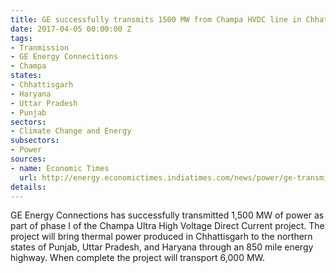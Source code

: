 ```yaml
---
title: GE successfully transmits 1500 MW from Champa HVDC line in Chhattisgarh
date: 2017-04-05 00:00:00 Z
tags:
- Tranmission
- GE Energy Connecitions
- Champa
states:
- Chhattisgarh
- Haryana
- Uttar Pradesh
- Punjab
sectors:
- Climate Change and Energy
subsectors:
- Power
sources:
- name: Economic Times
  url: http://energy.economictimes.indiatimes.com/news/power/ge-transmits-1500-mw-power-on-champa-kurrukshetra-power-line/57899567
details: 
---
```


GE Energy Connections has successfully transmitted 1,500 MW of power as part of phase I of the Champa Ultra High Voltage Direct Current project. The project will bring thermal power produced in Chhattisgarh to the northern states of Punjab, Uttar Pradesh, and Haryana through an 850 mile energy highway. When complete the project will transport 6,000 MW.
